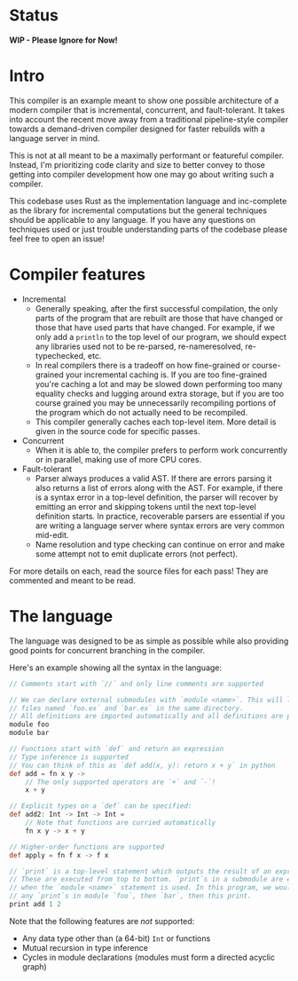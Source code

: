 # Status

**WIP - Please Ignore for Now!**

# Intro

This compiler is an example meant to show one possible architecture of a modern compiler
that is incremental, concurrent, and fault-tolerant. It takes into account the recent
move away from a traditional pipeline-style compiler towards a demand-driven compiler
designed for faster rebuilds with a language server in mind.

This is not at all meant to be a maximally performant or featureful compiler.
Instead, I'm prioritizing code clarity and size to better convey to those getting into
compiler development how one may go about writing such a compiler.

This codebase uses Rust as the implementation language and inc-complete as the library
for incremental computations but the general techniques should be applicable to any language.
If you have any questions on techniques used or just trouble understanding parts of the
codebase please feel free to open an issue!

# Compiler features

- Incremental
  - Generally speaking, after the first successful compilation, the only parts of the program
  that are rebuilt are those that have changed or those that have used parts that have changed.
  For example, if we only add a `println` to the top level of our program, we should expect
  any libraries used not to be re-parsed, re-nameresolved, re-typechecked, etc.
  - In real compilers there is a tradeoff on how fine-grained or course-grained your incremental
  caching is. If you are too fine-grained you're caching a lot and may be slowed down performing
  too many equality checks and lugging around extra storage, but if you are too course grained you
  may be unnecessarily recompiling portions of the program which do not actually need to be recompiled.
  - This compiler generally caches each top-level item. More detail is given in the source code for
  specific passes.
- Concurrent
  - When it is able to, the compiler prefers to perform work concurrently or in parallel, making
  use of more CPU cores.
- Fault-tolerant
  - Parser always produces a valid AST. If there are errors parsing it also returns a list of
  errors along with the AST. For example, if there is a syntax error in a top-level definition,
  the parser will recover by emitting an error and skipping tokens until the next top-level definition
  starts. In practice, recoverable parsers are essential if you are writing a language server
  where syntax errors are very common mid-edit.
  - Name resolution and type checking can continue on error and make some attempt not to emit
  duplicate errors (not perfect).

For more details on each, read the source files for each pass! They are commented and meant to be read.

# The language

The language was designed to be as simple as possible while also providing good points for
concurrent branching in the compiler.

Here's an example showing all the syntax in the language:

```groovy
// Comments start with `//` and only line comments are supported

// We can declare external submodules with `module <name>`. This will look for
// files named `foo.ex` and `bar.ex` in the same directory.
// All definitions are imported automatically and all definitions are public
module foo
module bar

// Functions start with `def` and return an expression
// Type inference is supported
// You can think of this as `def add(x, y): return x + y` in python
def add = fn x y ->
    // The only supported operators are `+` and `-`!
    x + y

// Explicit types on a `def` can be specified:
def add2: Int -> Int -> Int =
    // Note that functions are curried automatically
    fn x y -> x + y

// Higher-order functions are supported
def apply = fn f x -> f x

// `print` is a top-level statement which outputs the result of an expression.
// These are executed from top to bottom. `print`s in a submodule are executed
// when the `module <name>` statement is used. In this program, we would print
// any `print`s in module `foo`, then `bar`, then this print.
print add 1 2
```

Note that the following features are _not_ supported:
- Any data type other than (a 64-bit) `Int` or functions
- Mutual recursion in type inference
- Cycles in module declarations (modules must form a directed acyclic graph)
